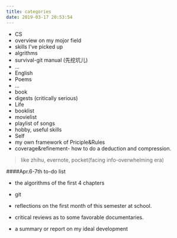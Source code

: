 ```yaml
---
title: categories
date: 2019-03-17 20:53:54
---
```


- CS
 - overview on my mojor field
 - skills I've picked up
 - algrithms
 - survival-git manual (先挖坑儿)
 - ...
- English
 - Poems
 - ...
- book
 - digests (critically serious)
- Life
 - booklist
 - movielist
 - playlist of songs
 - hobby, useful skills
- Self
 - my own framework of Priciple&Rules
 - coverage&refinement- how to do a deduction and compression.
 
 >like zhihu, evernote, pocket(facing info-overwhelming era)

####Apr.6-7th to-do list

- the algorithms of the first 4 chapters 

- git

- reflections on the first month of this semester at school.

- critical reviews as to some favorable documentaries.

- a summary or report on my ideal development
